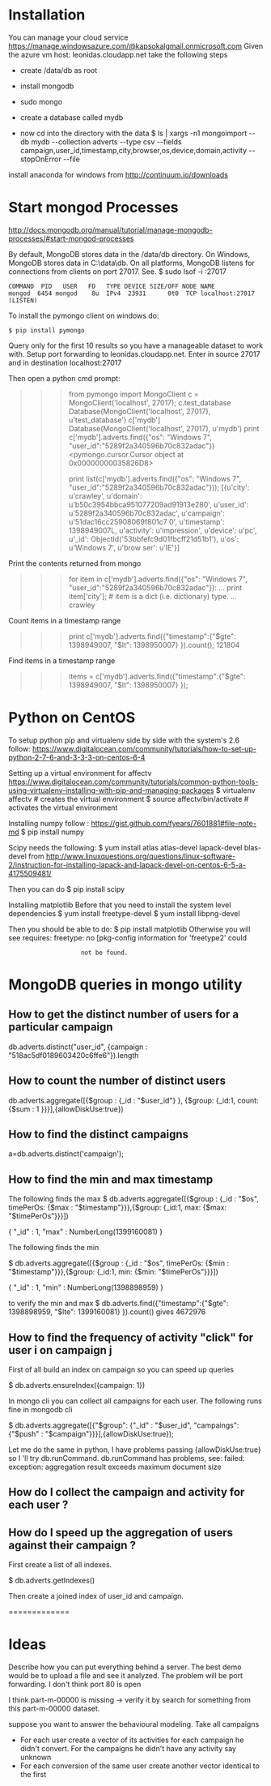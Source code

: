 # Installation

You can manage your cloud service https://manage.windowsazure.com/@kapsokalgmail.onmicrosoft.com
Given the azure vm host: leonidas.cloudapp.net
take the following steps

- create /data/db as root
- install mongodb
- sudo mongo
- create a database called mydb

- now cd into the directory with the data
$ ls | xargs -n1 mongoimport --db mydb --collection adverts --type csv --fields campaign,user_id,timestamp,city,browser,os,device,domain,activity  --stopOnError --file

install anaconda for windows from
http://continuum.io/downloads


# Start mongod Processes 

http://docs.mongodb.org/manual/tutorial/manage-mongodb-processes/#start-mongod-processes

By default, MongoDB stores data in the /data/db directory. On Windows, MongoDB stores data in C:\data\db. On all platforms, MongoDB listens for connections from clients on port 27017.
See.
$ sudo lsof -i :27017

	COMMAND  PID   USER   FD   TYPE DEVICE SIZE/OFF NODE NAME
	mongod  6454 mongod    8u  IPv4  23931      0t0  TCP localhost:27017 (LISTEN)

To install the pymongo client on windows do:

	$ pip install pymongo

Query only for the first 10 results so you have a manageable dataset to work with.
Setup port forwarding to leonidas.cloudapp.net. Enter in source 27017 and in destination localhost:27017

Then open a python cmd prompt:

>>> from pymongo import MongoClient
>>> c = MongoClient('localhost', 27017);
>>> c.test_database
Database(MongoClient('localhost', 27017), u'test_database')
>>> c['mydb']
Database(MongoClient('localhost', 27017), u'mydb')
>>> print c['mydb'].adverts.find({"os": "Windows 7", "user_id":"5289f2a340596b70c832adac"})
<pymongo.cursor.Cursor object at 0x00000000035826D8>
>>>
>>> print list(c['mydb'].adverts.find({"os": "Windows 7", "user_id":"5289f2a340596b70c832adac"}));
[{u'city': u'crawley', u'domain': u'b50c3954bbca951077209ad91913e280', u'user_id': u'5289f2a340596b70c832adac', u'campaign': u'51dac16cc25908069f801c7
0', u'timestamp': 1398949007L, u'activity': u'impression', u'device': u'pc', u'_id': ObjectId('53bbfefc9d01fbcff21d51b1'), u'os': u'Windows 7', u'brow
ser': u'IE'}]
>>>

Print the contents returned from mongo
>>> for item in c['mydb'].adverts.find({"os": "Windows 7", "user_id":"5289f2a340596b70c832adac"}):
...      print item['city']; # item is a dict (i.e. dictionary) type. 
...
crawley

Count items in a timestamp range 
>>> print c['mydb'].adverts.find({"timestamp":{"$gte": 1398949007, "$lt": 1398950007} }).count();
121804

Find items in a timestamp range
>>> items = c['mydb'].adverts.find({"timestamp":{"$gte": 1398949007, "$lt": 1398950007} });


# Python on CentOS
To setup python pip and virtualenv side by side with the system's 2.6 follow:
https://www.digitalocean.com/community/tutorials/how-to-set-up-python-2-7-6-and-3-3-3-on-centos-6-4

Setting up a virtual environment for affectv
https://www.digitalocean.com/community/tutorials/common-python-tools-using-virtualenv-installing-with-pip-and-managing-packages
$ virtualenv affectv # creates the virtual environment
$ source affectv/bin/activate # activates the virtual environment

Installing numpy
follow : https://gist.github.com/fyears/7601881#file-note-md
$ pip install numpy

Scipy needs the following:
$ yum install atlas atlas-devel lapack-devel blas-devel
from http://www.linuxquestions.org/questions/linux-software-2/instruction-for-installing-lapack-and-lapack-devel-on-centos-6-5-a-4175509481/

Then you can do 
$ pip install scipy


Installing matplotlib
Before that you need to install the system level dependencies 
$ yum install freetype-devel
$ yum install libpng-devel

Then you should be able to do:
$ pip install matplotlib
Otherwise you will see 
requires:
 freetype: no  [pkg-config information for 'freetype2' could

                        not be found.

# MongoDB queries in mongo utility

## How to get the distinct number of users for a particular campaign
db.adverts.distinct("user_id", {campaign : "518ac5df0189603420c6ffe6"}).length

## How to count the number of distinct users 
 db.adverts.aggregate([{$group : {_id : "$user_id"} }, {$group: {_id:1, count: {$sum : 1 }}}],{allowDiskUse:true})

## How to find the distinct campaigns
a=db.adverts.distinct('campaign');

## How to find the min and max timestamp

The following finds the max
$ db.adverts.aggregate([{$group : {_id : "$os", timePerOs: {$max : "$timestamp"}}},{$group: {_id:1, max: {$max: "$timePerOs"}}}])

{ "_id" : 1, "max" : NumberLong(1399160081) }

The following finds the min

$ db.adverts.aggregate([{$group : {_id : "$os", timePerOs: {$min : "$timestamp"}}},{$group: {_id:1, min: {$min: "$timePerOs"}}}])

{ "_id" : 1, "min" : NumberLong(1398898959) }

to verify the min and max 
$ db.adverts.find({"timestamp":{"$gte": 1398898959, "$lte": 1399160081} }).count()
gives 4672976

## How to find the frequency of activity "click" for user i on campaign j

First of all build an index on campaign so you can speed up queries

$ db.adverts.ensureIndex({campaign: 1})

In mongo cli you can collect all campaigns for each user. The following runs fine in mongodb cli

$ db.adverts.aggregate([{"$group": {"_id" : "$user_id", "campaings": {"$push" : "$campaign"}}}],{allowDiskUse:true});

Let me do the same in python, I have problems passing {allowDiskUse:true} so I 'll try
db.runCommand.
db.runCommand has problems, see:
	failed: exception: aggregation result exceeds maximum document size


## How do I collect the campaign and activity for each user ?

## How do I speed up the aggregation of users against their campaign ?
First create a list of all indexes.

$ db.adverts.getIndexes()

Then create a joined index of user_id and campaign.


=============

# Ideas

Describe how you can put everything behind a server. The best demo would be to upload a file and see it analyzed. 
The problem will be port forwarding. I don't think port 80 is open

I think part-m-00000 is missing -> verify it by search for something from this part-m-00000 dataset.


suppose you want to answer the behavioural modeling.
Take all campaigns 
- For each user create a vector of its activities for each campaign he didn't convert. For the campaigns he didn't have any activity say unknown
- For each conversion of the same user create another vector identical to the first


